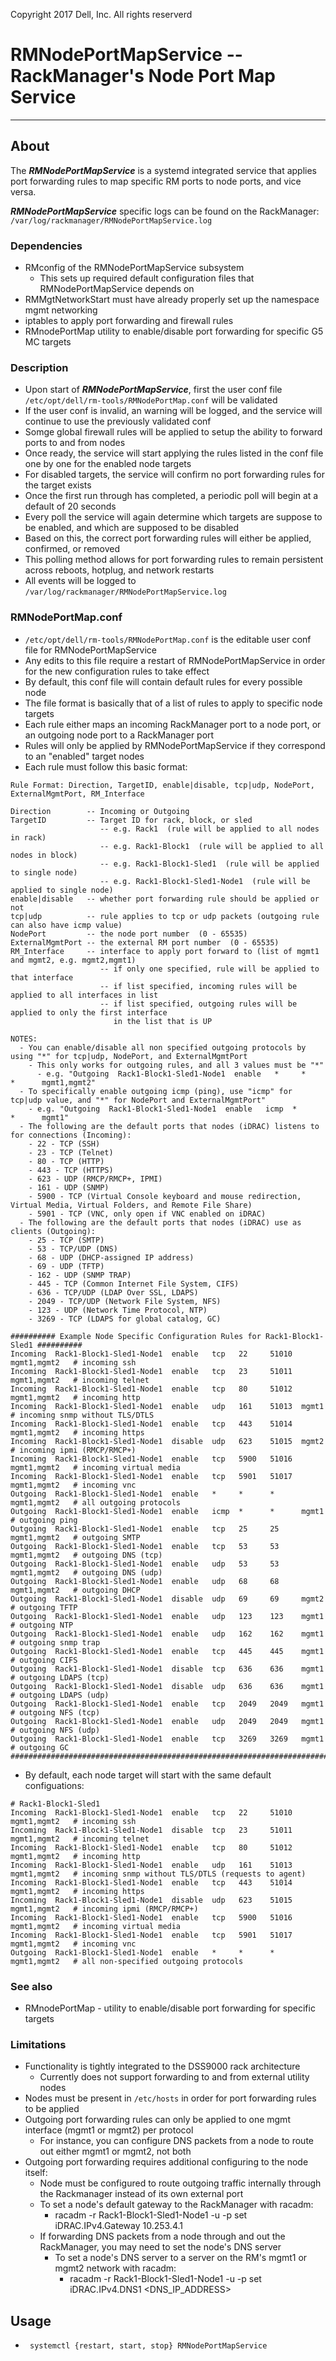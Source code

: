 Copyright 2017 Dell, Inc. All rights reserverd
 
# RMNodePortMapService -- RackManager's Node Port Map Service

---

## About
The ***RMNodePortMapService*** is a systemd integrated service that applies port forwarding rules to map specific RM ports to node ports,
and vice versa.

***RMNodePortMapService*** specific logs can be found on the RackManager: `/var/log/rackmanager/RMNodePortMapService.log`

### Dependencies
* RMconfig of the RMNodePortMapService subsystem
  * This sets up required default configuration files that RMNodePortMapService depends on
* RMMgtNetworkStart must have already properly set up the namespace mgmt networking
* iptables to apply port forwarding and firewall rules
* RMnodePortMap utility to enable/disable port forwarding for specific G5 MC targets

### Description
* Upon start of ***RMNodePortMapService***, first the user conf file `/etc/opt/dell/rm-tools/RMNodePortMap.conf` will be validated
* If the user conf is invalid, an warning will be logged, and the service will continue to use the previously validated conf
* Somge global firewall rules will be applied to setup the ability to forward ports to and from nodes
* Once ready, the service will start applying the rules listed in the conf file one by one for the enabled node targets
* For disabled targets, the service will confirm no port forwarding rules for the target exists
* Once the first run through has completed, a periodic poll will begin at a default of 20 seconds
* Every poll the service will again determine which targets are suppose to be enabled, and which are supposed to be disabled
* Based on this, the correct port forwarding rules will either be applied, confirmed, or removed
* This polling method allows for port forwarding rules to remain persistent across reboots, hotplug, and network restarts
* All events will be logged to `/var/log/rackmanager/RMNodePortMapService.log`

### RMNodePortMap.conf
* `/etc/opt/dell/rm-tools/RMNodePortMap.conf` is the editable user conf file for RMNodePortMapService
* Any edits to this file require a restart of RMNodePortMapService in order for the new configuration rules to take effect
* By default, this conf file will contain default rules for every possible node
* The file format is basically that of a list of rules to apply to specific node targets
* Each rule either maps an incoming RackManager port to a node port, or an outgoing node port to a RackManager port
* Rules will only be applied by RMNodePortMapService if they correspond to an "enabled" target nodes
* Each rule must follow this basic format:

```
Rule Format: Direction, TargetID, enable|disable, tcp|udp, NodePort, ExternalMgmtPort, RM_Interface

Direction        -- Incoming or Outgoing
TargetID         -- Target ID for rack, block, or sled
                    -- e.g. Rack1  (rule will be applied to all nodes in rack)
                    -- e.g. Rack1-Block1  (rule will be applied to all nodes in block)
                    -- e.g. Rack1-Block1-Sled1  (rule will be applied to single node)
                    -- e.g. Rack1-Block1-Sled1-Node1  (rule will be applied to single node)
enable|disable   -- whether port forwarding rule should be applied or not
tcp|udp          -- rule applies to tcp or udp packets (outgoing rule can also have icmp value)
NodePort         -- the node port number  (0 - 65535)
ExternalMgmtPort -- the external RM port number  (0 - 65535)
RM_Interface     -- interface to apply port forward to (list of mgmt1 and mgmt2, e.g. mgmt2,mgmt1)
                    -- if only one specified, rule will be applied to that interface
                    -- if list specified, incoming rules will be applied to all interfaces in list
                    -- if list specified, outgoing rules will be applied to only the first interface
                       in the list that is UP

NOTES:
  - You can enable/disable all non specified outgoing protocols by using "*" for tcp|udp, NodePort, and ExternalMgmtPort
    - This only works for outgoing rules, and all 3 values must be "*"
      - e.g. "Outgoing  Rack1-Block1-Sled1-Node1  enable   *     *      *      mgmt1,mgmt2"
  - To specifically enable outgoing icmp (ping), use "icmp" for tcp|udp value, and "*" for NodePort and ExternalMgmtPort"
    - e.g. "Outgoing  Rack1-Block1-Sled1-Node1  enable   icmp  *      *      mgmt1"
  - The following are the default ports that nodes (iDRAC) listens to for connections (Incoming):
    - 22 - TCP (SSH)
    - 23 - TCP (Telnet)
    - 80 - TCP (HTTP)
    - 443 - TCP (HTTPS)
    - 623 - UDP (RMCP/RMCP+, IPMI)
    - 161 - UDP (SNMP)
    - 5900 - TCP (Virtual Console keyboard and mouse redirection, Virtual Media, Virtual Folders, and Remote File Share)
    - 5901 - TCP (VNC, only open if VNC enabled on iDRAC)
  - The following are the default ports that nodes (iDRAC) use as clients (Outgoing):
    - 25 - TCP (SMTP)
    - 53 - TCP/UDP (DNS)
    - 68 - UDP (DHCP-assigned IP address)
    - 69 - UDP (TFTP)
    - 162 - UDP (SNMP TRAP)
    - 445 - TCP (Common Internet File System, CIFS)
    - 636 - TCP/UDP (LDAP Over SSL, LDAPS)
    - 2049 - TCP/UDP (Network File System, NFS)
    - 123 - UDP (Network Time Protocol, NTP)
    - 3269 - TCP (LDAPS for global catalog, GC)

########## Example Node Specific Configuration Rules for Rack1-Block1-Sled1 ##########
Incoming  Rack1-Block1-Sled1-Node1  enable   tcp   22     51010  mgmt1,mgmt2   # incoming ssh
Incoming  Rack1-Block1-Sled1-Node1  enable   tcp   23     51011  mgmt1,mgmt2   # incoming telnet
Incoming  Rack1-Block1-Sled1-Node1  enable   tcp   80     51012  mgmt1,mgmt2   # incoming http
Incoming  Rack1-Block1-Sled1-Node1  enable   udp   161    51013  mgmt1         # incoming snmp without TLS/DTLS
Incoming  Rack1-Block1-Sled1-Node1  enable   tcp   443    51014  mgmt1,mgmt2   # incoming https
Incoming  Rack1-Block1-Sled1-Node1  disable  udp   623    51015  mgmt2         # incoming ipmi (RMCP/RMCP+)
Incoming  Rack1-Block1-Sled1-Node1  enable   tcp   5900   51016  mgmt1,mgmt2   # incoming virtual media
Incoming  Rack1-Block1-Sled1-Node1  enable   tcp   5901   51017  mgmt1,mgmt2   # incoming vnc
Outgoing  Rack1-Block1-Sled1-Node1  enable   *     *      *      mgmt1,mgmt2   # all outgoing protocols
Outgoing  Rack1-Block1-Sled1-Node1  enable   icmp  *      *      mgmt1         # outgoing ping
Outgoing  Rack1-Block1-Sled1-Node1  enable   tcp   25     25     mgmt1,mgmt2   # outgoing SMTP
Outgoing  Rack1-Block1-Sled1-Node1  enable   tcp   53     53     mgmt1,mgmt2   # outgoing DNS (tcp)
Outgoing  Rack1-Block1-Sled1-Node1  enable   udp   53     53     mgmt1,mgmt2   # outgoing DNS (udp)
Outgoing  Rack1-Block1-Sled1-Node1  enable   udp   68     68     mgmt1,mgmt2   # outgoing DHCP
Outgoing  Rack1-Block1-Sled1-Node1  disable  udp   69     69     mgmt2         # outgoing TFTP
Outgoing  Rack1-Block1-Sled1-Node1  enable   udp   123    123    mgmt1         # outgoing NTP
Outgoing  Rack1-Block1-Sled1-Node1  enable   udp   162    162    mgmt1         # outgoing snmp trap
Outgoing  Rack1-Block1-Sled1-Node1  enable   tcp   445    445    mgmt1         # outgoing CIFS
Outgoing  Rack1-Block1-Sled1-Node1  disable  tcp   636    636    mgmt1         # outgoing LDAPS (tcp)
Outgoing  Rack1-Block1-Sled1-Node1  disable  udp   636    636    mgmt1         # outgoing LDAPS (udp)
Outgoing  Rack1-Block1-Sled1-Node1  enable   tcp   2049   2049   mgmt1         # outgoing NFS (tcp)
Outgoing  Rack1-Block1-Sled1-Node1  enable   udp   2049   2049   mgmt1         # outgoing NFS (udp)
Outgoing  Rack1-Block1-Sled1-Node1  enable   tcp   3269   3269   mgmt1         # outgoing GC
######################################################################################
```

* By default, each node target will start with the same default configuations:

```
# Rack1-Block1-Sled1
Incoming  Rack1-Block1-Sled1-Node1  enable   tcp   22     51010  mgmt1,mgmt2   # incoming ssh
Incoming  Rack1-Block1-Sled1-Node1  disable  tcp   23     51011  mgmt1,mgmt2   # incoming telnet
Incoming  Rack1-Block1-Sled1-Node1  enable   tcp   80     51012  mgmt1,mgmt2   # incoming http
Incoming  Rack1-Block1-Sled1-Node1  enable   udp   161    51013  mgmt1,mgmt2   # incoming snmp without TLS/DTLS (requests to agent)
Incoming  Rack1-Block1-Sled1-Node1  enable   tcp   443    51014  mgmt1,mgmt2   # incoming https
Incoming  Rack1-Block1-Sled1-Node1  disable  udp   623    51015  mgmt1,mgmt2   # incoming ipmi (RMCP/RMCP+)
Incoming  Rack1-Block1-Sled1-Node1  enable   tcp   5900   51016  mgmt1,mgmt2   # incoming virtual media
Incoming  Rack1-Block1-Sled1-Node1  enable   tcp   5901   51017  mgmt1,mgmt2   # incoming vnc
Outgoing  Rack1-Block1-Sled1-Node1  enable   *     *      *      mgmt1,mgmt2   # all non-specified outgoing protocols
```

### See also
* RMnodePortMap - utility to enable/disable port forwarding for specific targets

### Limitations
* Functionality is tightly integrated to the DSS9000 rack architecture
  * Currently does not support forwarding to and from external utility nodes
* Nodes must be present in `/etc/hosts` in order for port forwarding rules to be applied
* Outgoing port forwarding rules can only be applied to one mgmt interface (mgmt1 or mgmt2) per protocol
  * For instance, you can configure DNS packets from a node to route out either mgmt1 or mgmt2, not both
* Outgoing port forwarding requires additional configuring to the node itself:
  * Node must be configured to route outgoing traffic internally through the Rackmanager instead of its own external port
  * To set a node's default gateway to the RackManager with racadm:
    * racadm -r Rack1-Block1-Sled1-Node1 -u <user> -p <passwd> set iDRAC.IPv4.Gateway 10.253.4.1
  * If forwarding DNS packets from a node through and out the RackManager, you may need to set the node's DNS server
    * To set a node's DNS server to a server on the RM's mgmt1 or mgmt2 network with racadm:
      * racadm -r Rack1-Block1-Sled1-Node1 -u <user> -p <passwd> set iDRAC.IPv4.DNS1 <DNS_IP_ADDRESS>
  
## Usage
* ` systemctl {restart, start, stop} RMNodePortMapService`
